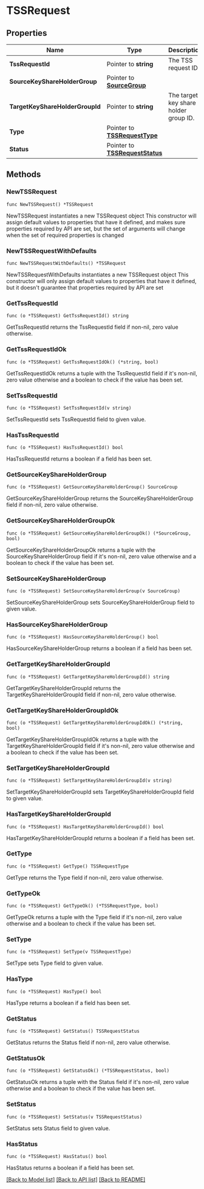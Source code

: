 # TSSRequest

## Properties

Name | Type | Description | Notes
------------ | ------------- | ------------- | -------------
**TssRequestId** | Pointer to **string** | The TSS request ID. | [optional] 
**SourceKeyShareHolderGroup** | Pointer to [**SourceGroup**](SourceGroup.md) |  | [optional] 
**TargetKeyShareHolderGroupId** | Pointer to **string** | The target key share holder group ID. | [optional] 
**Type** | Pointer to [**TSSRequestType**](TSSRequestType.md) |  | [optional] 
**Status** | Pointer to [**TSSRequestStatus**](TSSRequestStatus.md) |  | [optional] 

## Methods

### NewTSSRequest

`func NewTSSRequest() *TSSRequest`

NewTSSRequest instantiates a new TSSRequest object
This constructor will assign default values to properties that have it defined,
and makes sure properties required by API are set, but the set of arguments
will change when the set of required properties is changed

### NewTSSRequestWithDefaults

`func NewTSSRequestWithDefaults() *TSSRequest`

NewTSSRequestWithDefaults instantiates a new TSSRequest object
This constructor will only assign default values to properties that have it defined,
but it doesn't guarantee that properties required by API are set

### GetTssRequestId

`func (o *TSSRequest) GetTssRequestId() string`

GetTssRequestId returns the TssRequestId field if non-nil, zero value otherwise.

### GetTssRequestIdOk

`func (o *TSSRequest) GetTssRequestIdOk() (*string, bool)`

GetTssRequestIdOk returns a tuple with the TssRequestId field if it's non-nil, zero value otherwise
and a boolean to check if the value has been set.

### SetTssRequestId

`func (o *TSSRequest) SetTssRequestId(v string)`

SetTssRequestId sets TssRequestId field to given value.

### HasTssRequestId

`func (o *TSSRequest) HasTssRequestId() bool`

HasTssRequestId returns a boolean if a field has been set.

### GetSourceKeyShareHolderGroup

`func (o *TSSRequest) GetSourceKeyShareHolderGroup() SourceGroup`

GetSourceKeyShareHolderGroup returns the SourceKeyShareHolderGroup field if non-nil, zero value otherwise.

### GetSourceKeyShareHolderGroupOk

`func (o *TSSRequest) GetSourceKeyShareHolderGroupOk() (*SourceGroup, bool)`

GetSourceKeyShareHolderGroupOk returns a tuple with the SourceKeyShareHolderGroup field if it's non-nil, zero value otherwise
and a boolean to check if the value has been set.

### SetSourceKeyShareHolderGroup

`func (o *TSSRequest) SetSourceKeyShareHolderGroup(v SourceGroup)`

SetSourceKeyShareHolderGroup sets SourceKeyShareHolderGroup field to given value.

### HasSourceKeyShareHolderGroup

`func (o *TSSRequest) HasSourceKeyShareHolderGroup() bool`

HasSourceKeyShareHolderGroup returns a boolean if a field has been set.

### GetTargetKeyShareHolderGroupId

`func (o *TSSRequest) GetTargetKeyShareHolderGroupId() string`

GetTargetKeyShareHolderGroupId returns the TargetKeyShareHolderGroupId field if non-nil, zero value otherwise.

### GetTargetKeyShareHolderGroupIdOk

`func (o *TSSRequest) GetTargetKeyShareHolderGroupIdOk() (*string, bool)`

GetTargetKeyShareHolderGroupIdOk returns a tuple with the TargetKeyShareHolderGroupId field if it's non-nil, zero value otherwise
and a boolean to check if the value has been set.

### SetTargetKeyShareHolderGroupId

`func (o *TSSRequest) SetTargetKeyShareHolderGroupId(v string)`

SetTargetKeyShareHolderGroupId sets TargetKeyShareHolderGroupId field to given value.

### HasTargetKeyShareHolderGroupId

`func (o *TSSRequest) HasTargetKeyShareHolderGroupId() bool`

HasTargetKeyShareHolderGroupId returns a boolean if a field has been set.

### GetType

`func (o *TSSRequest) GetType() TSSRequestType`

GetType returns the Type field if non-nil, zero value otherwise.

### GetTypeOk

`func (o *TSSRequest) GetTypeOk() (*TSSRequestType, bool)`

GetTypeOk returns a tuple with the Type field if it's non-nil, zero value otherwise
and a boolean to check if the value has been set.

### SetType

`func (o *TSSRequest) SetType(v TSSRequestType)`

SetType sets Type field to given value.

### HasType

`func (o *TSSRequest) HasType() bool`

HasType returns a boolean if a field has been set.

### GetStatus

`func (o *TSSRequest) GetStatus() TSSRequestStatus`

GetStatus returns the Status field if non-nil, zero value otherwise.

### GetStatusOk

`func (o *TSSRequest) GetStatusOk() (*TSSRequestStatus, bool)`

GetStatusOk returns a tuple with the Status field if it's non-nil, zero value otherwise
and a boolean to check if the value has been set.

### SetStatus

`func (o *TSSRequest) SetStatus(v TSSRequestStatus)`

SetStatus sets Status field to given value.

### HasStatus

`func (o *TSSRequest) HasStatus() bool`

HasStatus returns a boolean if a field has been set.


[[Back to Model list]](../README.md#documentation-for-models) [[Back to API list]](../README.md#documentation-for-api-endpoints) [[Back to README]](../README.md)


